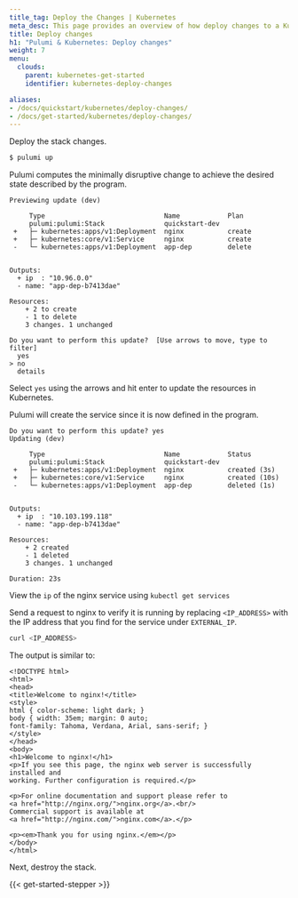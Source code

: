 ```yaml
---
title_tag: Deploy the Changes | Kubernetes
meta_desc: This page provides an overview of how deploy changes to a Kubernetes project.
title: Deploy changes
h1: "Pulumi & Kubernetes: Deploy changes"
weight: 7
menu:
  clouds:
    parent: kubernetes-get-started
    identifier: kubernetes-deploy-changes

aliases:
- /docs/quickstart/kubernetes/deploy-changes/
- /docs/get-started/kubernetes/deploy-changes/
---
```


Deploy the stack changes.

```bash
$ pulumi up
```

Pulumi computes the minimally disruptive change to achieve the desired state described by the program.

```
Previewing update (dev)

     Type                              Name            Plan
     pulumi:pulumi:Stack               quickstart-dev
 +   ├─ kubernetes:apps/v1:Deployment  nginx           create
 +   ├─ kubernetes:core/v1:Service     nginx           create
 -   └─ kubernetes:apps/v1:Deployment  app-dep         delete


Outputs:
  + ip  : "10.96.0.0"
  - name: "app-dep-b7413dae"

Resources:
    + 2 to create
    - 1 to delete
    3 changes. 1 unchanged

Do you want to perform this update?  [Use arrows to move, type to filter]
  yes
> no
  details
```

Select `yes` using the arrows and hit enter to update the resources in Kubernetes.

Pulumi will create the service since it is now defined in the program.

```
Do you want to perform this update? yes
Updating (dev)

     Type                              Name            Status
     pulumi:pulumi:Stack               quickstart-dev
 +   ├─ kubernetes:apps/v1:Deployment  nginx           created (3s)
 +   ├─ kubernetes:core/v1:Service     nginx           created (10s)
 -   └─ kubernetes:apps/v1:Deployment  app-dep         deleted (1s)


Outputs:
  + ip  : "10.103.199.118"
  - name: "app-dep-b7413dae"

Resources:
    + 2 created
    - 1 deleted
    3 changes. 1 unchanged

Duration: 23s
```

View the `ip` of the nginx service using `kubectl get services`

Send a request to nginx to verify it is running by replacing `<IP_ADDRESS>` with the IP address that you find for the service under `EXTERNAL_IP`.

```bash
curl <IP_ADDRESS>
```

The output is similar to:

```text
<!DOCTYPE html>
<html>
<head>
<title>Welcome to nginx!</title>
<style>
html { color-scheme: light dark; }
body { width: 35em; margin: 0 auto;
font-family: Tahoma, Verdana, Arial, sans-serif; }
</style>
</head>
<body>
<h1>Welcome to nginx!</h1>
<p>If you see this page, the nginx web server is successfully installed and
working. Further configuration is required.</p>

<p>For online documentation and support please refer to
<a href="http://nginx.org/">nginx.org</a>.<br/>
Commercial support is available at
<a href="http://nginx.com/">nginx.com</a>.</p>

<p><em>Thank you for using nginx.</em></p>
</body>
</html>
```

Next, destroy the stack.

{{< get-started-stepper >}}
